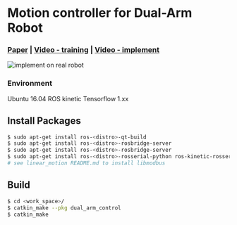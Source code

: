 # Motion controller for Dual-Arm Robot

### [Paper](https://ieeexplore.ieee.org/abstract/document/9345768) | [Video - training](https://youtube.com/shorts/92U7JFCy0Ck?feature=share) | [Video - implement](https://youtu.be/DZbsRPvqpTE)

![implement on real robot](implement.gif)

### Environment
  Ubuntu 16.04
  ROS kinetic
  Tensorflow 1.xx

## Install Packages
```bash
$ sudo apt-get install ros-<distro>-qt-build
$ sudo apt-get install ros-<distro>-rosbridge-server
$ sudo apt-get install ros-<distro>-rosbridge-server
$ sudo apt-get install ros-<distro>-rosserial-python ros-kinetic-rosserial-arduino
# see linear_motion README.md to install libmodbus
```

## Build
```bash
$ cd <work_space>/
$ catkin_make --pkg dual_arm_control
$ catkin_make
```
